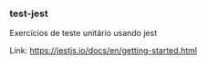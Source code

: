 ### test-jest
Exercícios de teste unitário usando jest

Link: https://jestjs.io/docs/en/getting-started.html
